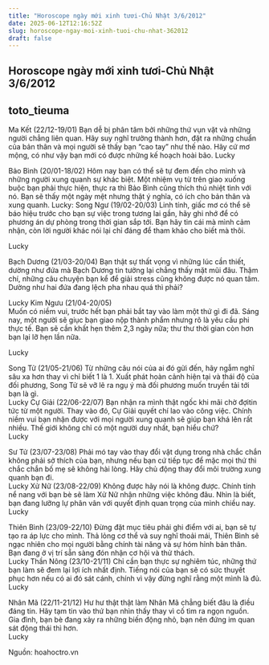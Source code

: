 ```yaml
---
title: "Horoscope ngày mới xinh tươi-Chủ Nhật 3/6/2012"
date: 2025-06-12T12:16:52Z
slug: horoscope-ngay-moi-xinh-tuoi-chu-nhat-362012
draft: false
---
```


## Horoscope ngày mới xinh tươi-Chủ Nhật 3/6/2012

## toto_tieuma

Ma Kết (22/12-19/01)
Bạn dễ bị phân tâm bởi những thứ vụn vặt và những người chẳng liên quan. Hãy suy nghĩ trưởng thành hơn, đặt ra những chuẩn của bản thân và mọi người sẽ thấy bạn “cao tay” như thế nào. Hãy cứ mơ mộng, có như vậy bạn mới có được những kế hoạch hoài bão. 
Lucky  

 
Bảo Bình (20/01-18/02) 
Hôm nay bạn có thể sẽ tự đem đến cho mình và những người xung quanh sự khác biệt. Một nhiệm vụ từ trên giao xuống buộc bạn phải thực hiện, thực ra thì Bảo Bình cũng thích thú nhiệt tình với nó. Bạn sẽ thấy một ngày mệt nhưng thật ý nghĩa, có ích cho bản thân và xung quanh. 
Lucky: 
  Song Ngư (19/02-20/03)
Linh tính, giấc mơ có thể sẽ báo hiệu trước cho bạn sự việc trong tương lai gần, hãy ghi nhớ để có phương án dự phòng trong thời gian sắp tới. Bạn hãy tin cái mà mình cảm nhận, còn lời người khác nói lại chỉ đáng để tham khảo cho biết mà thôi. 

Lucky 
  
 

 
Bạch Dương (21/03-20/04) 
Bạn thật sự thất vọng vì những lúc cần thiết, dường như đứa mà Bạch Dương tin tưởng lại chẳng thấy mặt mũi đâu. Thậm chí, những câu chuyện bạn kể để giải stress cũng không được nó quan tâm. Dường như hai đứa đang lệch pha nhau quá thì phải? 
 
Lucky 
  Kim Ngưu (21/04-20/05)  
Muốn có niềm vui, trước hết bạn phải bắt tay vào làm một thứ gì đi đã. Sáng nay, một người sẽ giục bạn giao nộp thành phẩm nhưng rõ là yêu cầu phi thực tế. Bạn sẽ cần khất hẹn thêm 2,3 ngày nữa; thư thư thời gian còn hơn bạn lại lỡ hẹn lần nữa. 
 
Lucky  

 
Song Tử (21/05-21/06) 
Từ những câu nói của ai đó gửi đến, hãy ngẫm nghĩ sâu xa hơn thay vì chỉ biết 1 là 1. Xuất phát hoàn cảnh hiện tại và thái độ của đối phương, Song Tử sẽ vỡ lẽ ra ngụ ý mà đối phương muốn truyền tải tới bạn là gì.  
Lucky 
Cự Giải (22/06-22/07) 
Bạn nhận ra mình thật ngốc khi mãi chờ đợitin tức từ một người. Thay vào đó, Cự Giải quyết chí lao vào công việc. Chính niềm vui bạn nhận được với mọi người xung quanh sẽ giúp bạn khá lên rất nhiều. Thế giới không chỉ có một người duy nhất, bạn hiểu chứ?  
Lucky  

 
Sư Tử (23/07-23/08)
Phải mó tay vào thay đổi vật dụng trong nhà chắc chắn không phải sở thích của bạn, nhưng nếu bạn cứ tiếp tục để mặc mọi thứ thì chắc chắn bố mẹ sẽ không hài lòng. Hãy chủ động thay đổi môi trường xung quanh bạn đi.  
Lucky 
Xử Nữ (23/08-22/09) 
Không được hãy nói là không được. Chính tính nể nang với bạn bè sẽ làm Xử Nữ nhận những việc không đâu. Nhìn là biết, bạn đang lưỡng lự phân vân với quyết định quan trọng của mình chiều nay.  
Lucky  

 
Thiên Bình (23/09-22/10) 
Đừng đặt mục tiêu phải ghi điểm với ai, bạn sẽ tự tạo ra áp lực cho mình. Thả lỏng cơ thể và suy nghĩ thoải mái, Thiên Bình sẽ ngạc nhiên cho mọi người bằng chính tài năng và sự hóm hỉnh bản thân. Bạn đang ở vị trí sẵn sàng đón nhận cơ hội và thử thách.  
Lucky 
Thần Nông (23/10-21/11) 
Chỉ cần bạn thực sự nghiêm túc, những thứ bạn làm sẽ đem lại lợi ích nhất định. Tiếng nói của bạn sẽ có sức thuyết phục hơn nếu có ai đó sát cánh, chính vì vậy đừng nghĩ rằng một mình là đủ.  
Lucky  
 

 

 
  
Nhân Mã (22/11-21/12) 
Hư hư thật thật làm Nhân Mã chẳng biết đâu là điều đáng tin. Hãy tạm tin vào thứ bạn nhìn thấy thay vì cố tìm ra ngọn nguồn. Gia đình, bạn bè đang xảy ra những biến động nhỏ, bạn nên đứng im quan sát động thái thì hơn.  
Lucky 
 
Nguồn: hoahoctro.vn